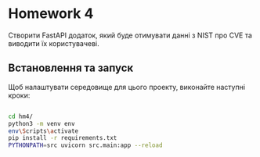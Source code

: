 # Homework 4

Створити FastAPI додаток, який буде отимувати данні з NIST про CVE та виводити їх користувачеві.

## Встановлення та запуск

Щоб налаштувати середовище для цього проекту, виконайте наступні кроки:
```Bash 

cd hm4/
python3 -m venv env
env\Scripts\activate
pip install -r requirements.txt
PYTHONPATH=src uvicorn src.main:app --reload  
```